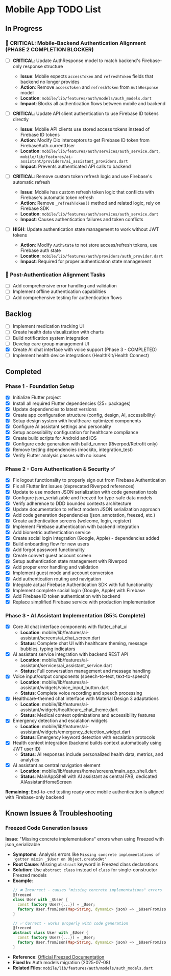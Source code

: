 # Mobile App TODO List

## In Progress

### 🚨 CRITICAL: Mobile-Backend Authentication Alignment (PHASE 2 COMPLETION BLOCKER)

- [ ] **CRITICAL**: Update AuthResponse model to match backend's Firebase-only response structure
  - **Issue**: Mobile expects `accessToken` and `refreshToken` fields that backend no longer provides
  - **Action**: Remove `accessToken` and `refreshToken` from `AuthResponse` model
  - **Location**: `mobile/lib/features/auth/models/auth_models.dart`
  - **Impact**: Blocks all authentication flows between mobile and backend

- [ ] **CRITICAL**: Update API client authentication to use Firebase ID tokens directly
  - **Issue**: Mobile API clients use stored access tokens instead of Firebase ID tokens
  - **Action**: Modify Dio interceptors to get Firebase ID token from FirebaseAuth.currentUser
  - **Location**: `mobile/lib/features/auth/services/auth_service.dart`, `mobile/lib/features/ai-assistant/providers/ai_assistant_providers.dart`
  - **Impact**: Prevents authenticated API calls to backend

- [ ] **CRITICAL**: Remove custom token refresh logic and use Firebase's automatic refresh
  - **Issue**: Mobile has custom refresh token logic that conflicts with Firebase's automatic token refresh
  - **Action**: Remove `_refreshToken()` method and related logic, rely on Firebase SDK
  - **Location**: `mobile/lib/features/auth/services/auth_service.dart`
  - **Impact**: Causes authentication failures and token conflicts

- [ ] **HIGH**: Update authentication state management to work without JWT tokens
  - **Action**: Modify `AuthState` to not store access/refresh tokens, use Firebase auth state
  - **Location**: `mobile/lib/features/auth/providers/auth_provider.dart`
  - **Impact**: Required for proper authentication state management

### 🔄 Post-Authentication Alignment Tasks

- [ ] Add comprehensive error handling and validation
- [ ] Implement offline authentication capabilities
- [ ] Add comprehensive testing for authentication flows

## Backlog

- [ ] Implement medication tracking UI
- [ ] Create health data visualization with charts
- [ ] Build notification system integration
- [ ] Develop care group management UI
- [x] Create AI chat interface with voice support (Phase 3 - COMPLETED)
- [ ] Implement health device integrations (HealthKit/Health Connect)

## Completed

### Phase 1 - Foundation Setup

- [x] Initialize Flutter project
- [x] Install all required Flutter dependencies (25+ packages)
- [x] Update dependencies to latest versions
- [x] Create app configuration structure (config, design, AI, accessibility)
- [x] Setup design system with healthcare-optimized components
- [x] Configure AI assistant settings and personality
- [x] Setup accessibility configuration for healthcare compliance
- [x] Create build scripts for Android and iOS
- [x] Configure code generation with build_runner (Riverpod/Retrofit only)
- [x] Remove testing dependencies (mockito, integration_test)
- [x] Verify Flutter analysis passes with no issues

### Phase 2 - Core Authentication & Security ✅

- [x] Fix logout functionality to properly sign out from Firebase Authentication
- [x] Fix all Flutter lint issues (deprecated Riverpod references)
- [x] Update to use modern JSON serialization with code generation tools
- [x] Configure json_serializable and freezed for type-safe data models
- [x] Verify adherence to DDD bounded contexts architecture
- [x] Update documentation to reflect modern JSON serialization approach
- [x] Add code generation dependencies (json_annotation, freezed, etc.)
- [x] Create authentication screens (welcome, login, register)
- [x] Implement Firebase authentication with backend integration
- [x] Add biometric authentication service
- [x] Create social login integration (Google, Apple) - dependencies added
- [x] Build onboarding flow for new users
- [x] Add forgot password functionality
- [x] Create convert guest account screen
- [x] Setup authentication state management with Riverpod
- [x] Add proper error handling and validation
- [x] Implement guest mode and account conversion
- [x] Add authentication routing and navigation
- [x] Integrate actual Firebase Authentication SDK with full functionality
- [x] Implement complete social login (Google, Apple) with Firebase
- [x] Add Firebase ID token authentication with backend
- [x] Replace simplified Firebase service with production implementation

### Phase 3 - AI Assistant Implementation (85% Complete)

- [x] Core AI chat interface components with flutter_chat_ui
  - **Location**: mobile/lib/features/ai-assistant/screens/ai_chat_screen.dart
  - **Status**: Complete chat UI with healthcare theming, message bubbles, typing indicators
- [x] AI assistant service integration with backend REST API
  - **Location**: mobile/lib/features/ai-assistant/services/ai_assistant_service.dart
  - **Status**: Full conversation management and message handling
- [x] Voice input/output components (speech-to-text, text-to-speech)
  - **Location**: mobile/lib/features/ai-assistant/widgets/voice_input_button.dart
  - **Status**: Complete voice recording and speech processing
- [x] Healthcare-themed chat interface with Material Design 3 adaptations
  - **Location**: mobile/lib/features/ai-assistant/widgets/healthcare_chat_theme.dart
  - **Status**: Medical context optimizations and accessibility features
- [x] Emergency detection and escalation widgets
  - **Location**: mobile/lib/features/ai-assistant/widgets/emergency_detection_widget.dart
  - **Status**: Emergency keyword detection with escalation protocols
- [x] Health context integration (backend builds context automatically using JWT user ID)
  - **Status**: AI responses include personalized health data, metrics, and analytics
- [x] AI assistant as central navigation element
  - **Location**: mobile/lib/features/home/screens/main_app_shell.dart
  - **Status**: MainAppShell with AI assistant as central FAB, dedicated AIAssistantHomeScreen

**Remaining**: End-to-end testing ready once mobile authentication is aligned with Firebase-only backend

## Known Issues & Troubleshooting

### Freezed Code Generation Issues

**Issue**: "Missing concrete implementations" errors when using Freezed with json_serializable
- **Symptoms**: Analysis errors like `Missing concrete implementations of 'getter mixin _$User on Object.createdAt'`
- **Root Cause**: Missing `abstract` keyword in Freezed class declarations
- **Solution**: Use `abstract class` instead of `class` for single-constructor Freezed models
- **Example**:
  ```dart
  // ❌ Incorrect - causes "missing concrete implementations" errors
  @freezed
  class User with _$User {
    const factory User({...}) = _User;
    factory User.fromJson(Map<String, dynamic> json) => _$UserFromJson(json);
  }

  // ✅ Correct - works properly with code generation
  @freezed
  abstract class User with _$User {
    const factory User({...}) = _User;
    factory User.fromJson(Map<String, dynamic> json) => _$UserFromJson(json);
  }
  ```
- **Reference**: [Official Freezed Documentation](https://pub.dev/packages/freezed)
- **Fixed In**: Auth models migration (2025-07-08)
- **Related Files**: `mobile/lib/features/auth/models/auth_models.dart`
